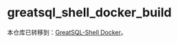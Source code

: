 # greatsql_shell_docker_build

本仓库已转移到：[GreatSQL-Shell Docker](https://gitee.com/GreatSQL/GreatSQL-Shell-Docker)。
